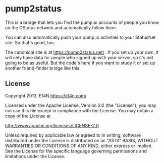 # pump2status

This is a bridge that lets you find the pump.io accounts of people you
know on the OStatus network and automatically follow them.

You can also automatically push your pump.io activities to your
StatusNet site. So that's good, too.

The canonical site is at https://pump2status.net/ . If you set up your
own, it will only have data for people who signed up with your server,
so it's not going to be as useful. But the code's here if you want to
study it or set up another friend-finder bridge like this.

## License

Copyright 2013, E14N https://e14n.com/

Licensed under the Apache License, Version 2.0 (the "License");
you may not use this file except in compliance with the License.
You may obtain a copy of the License at

http://www.apache.org/licenses/LICENSE-2.0

Unless required by applicable law or agreed to in writing, software
distributed under the License is distributed on an "AS IS" BASIS,
WITHOUT WARRANTIES OR CONDITIONS OF ANY KIND, either express or implied.
See the License for the specific language governing permissions and
limitations under the License.

